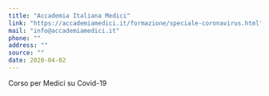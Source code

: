 ```yaml
---
title: "Accademia Italiana Medici"
link: "https://accademiamedici.it/formazione/speciale-coronavirus.html"
mail: "info@accademiamedici.it"
phone: ""
address: ""
source: ""
date: 2020-04-02
---
```


Corso per Medici su Covid-19
